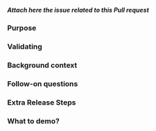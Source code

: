 ___Attach here the issue related to this Pull request___

### Purpose

### Validating

### Background context

### Follow-on questions

### Extra Release Steps

### What to demo?
